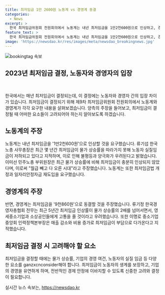 ```yaml
---
title: 최저임금 1만 2600원 노동계 vs 경영계 동결
categories:
  - News
excerpt: >
  한국 최저임금위원회 전원회의에서 노동계는 내년 최저임금을 1만2천600원으로 인상하고, 경영계는 9천860원으로 동결을 요구했다. 노동자 대표는 최근 최저임금이 물가 상승률을 따라가지 못해 실질임금이 저하되고 있다고 우려를 표명하며, 경영자 대표는 최저임금이 과도하게 높아지면 영세 중소기업과 소상공인들에게 부담을 줄 것이라고 반박했다. 최저임금은 8월 5일까지 결정되며, 노동계는 최저임금법 개정과 소상공인 지원 방안을 요구했다.
feature_text: >
  한국 최저임금위원회 전원회의에서 노동계는 내년 최저임금을 1만2천600원으로 인상하고, 경영계는 9천860원으로 동결을 요구했다. 노동자 대표는 최근 최저임금이 물가 상승률을 따라가지 못해 실질임금이 저하되고 있다고 우려를 표명하며, 경영자 대표는 최저임금이 과도하게 높아지면 영세 중소기업과 소상공인들에게 부담을 줄 것이라고 반박했다. 최저임금은 8월 5일까지 결정되며, 노동계는 최저임금법 개정과 소상공인 지원 방안을 요구했다.
image: 'https://newsdao.kr/res/images/meta/newsdao_breakingnews.jpg'
---
```


<p><img src="https://newsdao.kr/res/images/meta/newsdao_breakingnews.jpg" alt="bookingtag 속보" /></p>

<h2>2023년 최저임금 결정, 노동자와 경영자의 입장</h2>

<p data-ke-size="size16">&nbsp;</p>

<p>한국에서는 매년 최저임금이 결정되는데, 이 결정에는 노동자와 경영자 간의 입장 차이가 있습니다. 최저임금이 결정되기 위해 제9차 최저임금위원회 전원회의에서 노동계와 경영계가 각각 요구한 내용을 살펴보겠습니다. 양측의 주장을 들어보고, 최저임금이 결정될 때 어떠한 요소들이 고려되어야 하는지 알아보도록 하겠습니다. </p>

<h2 data-ke-size="size26">노동계의 주장</h2>

<p>노동계는 내년 최저임금을 '1만2천600원'으로 인상할 것을 요구했습니다. 류기섭 한국노총 사무총장은 최근 몇 년간 최저임금이 물가 상승률을 따라가지 못해 노동자 실질임금이 저하되고 있다고 지적하며, 이로 인해 불평등과 양극화가 우려된다고 밝혔습니다. 이미선 민주노총 부위원장은 최근 물가 상승률에 비해 최저임금이 충분히 인상되지 않았다며, 이로써 "월급 빼고 다 오른 시대"라고 주장했습니다. 노동계는 또한 최저임금법 개정과 일자리안정자금 재도입을 요구했습니다.</p>

<h2 data-ke-size="size26">경영계의 주장</h2>

<p>반면, 경영계는 최저임금을 '9천860원'으로 동결할 것을 주장했습니다. 류기정 한국경영자총협회 전무는 최근 5년간 최저임금 인상률이 물가 상승률의 2배를 넘어서면서, 영세중소기업과 소상공인들에게 고통을 줄 것이라고 우려했습니다. 또한 이명로 중소기업중앙회 인력정책본부장은 매출 감소와 비용 증가로 최저임금이 부담으로 다가온다고 지적했습니다.</p>

<h2 data-ke-size="size26">최저임금 결정 시 고려해야 할 요소</h2>

<p>최저임금을 결정할 때에는 물가 상승률, 기업의 경영 여건, 노동자의 실질 임금 등 다양한 요소를 ganzxcnconsider해야 합니다. 최저임금이 노동자의 생계를 보장하고, 기업의 경영을 유연하게 하며, 전반적인 경제 안정에 이바지할 수 있도록 신중한 고려와 결정이 필요합니다.</p>
실시간 뉴스 속보는, <a href="https://newsdao.kr" rel="dofollow">https://newsdao.kr</a>


